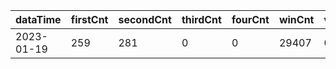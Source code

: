 |dataTime|firstCnt|secondCnt|thirdCnt|fourCnt|winCnt|vrate|wrate|
|-|-|-|-|-|-|-|-|
|2023-01-19|259|281|0|0|29407|0%|0%|